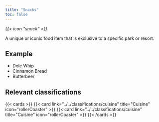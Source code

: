 ```yaml
---
title: "Snacks"
toc: false
---
```


<i class="bigIcon">{{< icon "snack" >}}</i>

A unique or iconic food item that is exclusive to a specific park or resort.

## Example
* Dole Whip
* Cinnamon Bread
* Butterbeer

## Relevant classifications

{{< cards  >}}
  {{< card link="../../classifications/cuisine" title="Cuisine" icon="rollerCoaster" >}}
  {{< card link="../../classifications/cuisine" title="Cuisine" icon="rollerCoaster" >}}
{{< /cards >}}